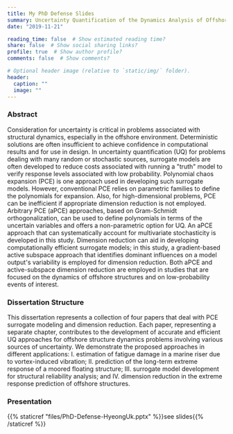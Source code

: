 ```yaml
---
title: My PhD Defense Slides
summary: Uncertainty Quantification of the Dynamics Analysis of Offshore Structures
date: "2019-11-21"

reading_time: false  # Show estimated reading time?
share: false  # Show social sharing links?
profile: true  # Show author profile?
comments: false  # Show comments?

# Optional header image (relative to `static/img/` folder).
header:
  caption: ""
  image: ""
---
```

### Abstract
Consideration for uncertainty is critical in problems associated with structural dynamics, especially in the offshore environment. Deterministic solutions are often insufficient to achieve confidence in computational results and for use in design.  In uncertainty quantification (UQ) for problems dealing with many random or stochastic sources, surrogate models are often developed to reduce costs associated with running a "truth" model to verify response levels associated with low probability.  Polynomial chaos expansion (PCE) is one approach used in developing such surrogate models.  However, conventional PCE relies on parametric families to define the polynomials for expansion. Also, for high-dimensional problems, PCE can be inefficient if appropriate dimension reduction is not employed. Arbitrary PCE (aPCE) approaches, based on Gram-Schmidt orthogonalization, can be used to define polynomials in terms of the uncertain variables and offers a non-parametric option for UQ. An aPCE approach that can systematically account for multivariate stochasticity is developed in this study. Dimension reduction can aid in developing computationally efficient surrogate models; in this study, a gradient-based active subspace approach that identifies dominant influences on a model output's variability is employed for dimension reduction.  Both aPCE and active-subspace dimension reduction are employed in studies that are focused on the dynamics of offshore structures and on low-probability events of interest.

### Dissertation Structure
This dissertation represents a collection of four papers that deal with PCE surrogate modeling and dimension reduction. Each paper, representing a separate chapter, contributes to the development of accurate and efficient UQ approaches for offshore structure dynamics problems involving various sources of uncertainty. We demonstrate the proposed approaches in different applications: I. estimation of fatigue damage in a marine riser due to vortex-induced vibration; II. prediction of the long-term extreme response of a moored floating structure; III. surrogate model development for structural reliability analysis; and IV. dimension reduction in the extreme response prediction of offshore structures.

### Presentation
{{% staticref "files/PhD-Defense-HyeongUk.pptx" %}}see slides{{% /staticref %}}